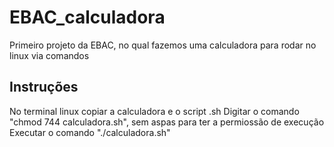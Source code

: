 # EBAC_calculadora
  Primeiro projeto da EBAC, no qual fazemos uma calculadora para rodar no linux via comandos

## Instruções
  No terminal linux copiar a calculadora e o script .sh
  Digitar o comando  "chmod 744 calculadora.sh", sem aspas para ter a permiossão de execução
  Executar o comando "./calculadora.sh"
